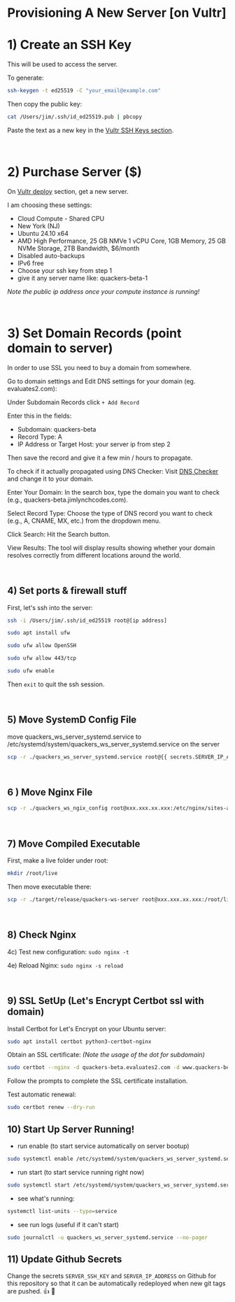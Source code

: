 # Provisioning A New Server [on Vultr]


# 1) Create an SSH Key
This will be used to access the server.

To generate:
```bash
ssh-keygen -t ed25519 -C "your_email@example.com"
```

Then copy the public key:
```bash
cat /Users/jim/.ssh/id_ed25519.pub | pbcopy
```

Paste the text as a new key in the [Vultr SSH Keys section](https://my.vultr.com/settings/#settingssshkeys).

<br/>

# 2) Purchase Server ($)
On [Vultr deploy](https://my.vultr.com/deploy/) section, get a new server.

I am choosing these settings:
- Cloud Compute - Shared CPU
- New York (NJ)
- Ubuntu 24.10 x64
- AMD High Performance, 25 GB NMVe 1 vCPU Core, 1GB Memory, 25 GB NVMe Storage, 2TB Bandwidth, $6/month
- Disabled auto-backups
- IPv6 free
- Choose your ssh key from step 1
- give it any server name like: quackers-beta-1


_Note the public ip address once your compute instance is running!_

</br>

# 3) Set Domain Records (point domain to server)
In order to use SSL you need to buy a domain from somewhere.

Go to domain settings and Edit DNS settings for your domain (eg. evaluates2.com):
 
 Under Subdomain Records click `+ Add Record`

Enter this in the fields:

- Subdomain: quackers-beta
- Record Type: A
- IP Address or Target Host: your server ip from step 2

Then save the record and give it a few min / hours to propagate.

To check if it actually propagated using DNS Checker:
Visit [DNS Checker](https://dnschecker.org/#A/www.quackers-beta.jimlynchcodes.com) and change it to your domain.

Enter Your Domain: In the search box, type the domain you want to check (e.g., quackers-beta.jimlynchcodes.com).

Select Record Type: Choose the type of DNS record you want to check (e.g., A, CNAME, MX, etc.) from the dropdown menu.

Click Search: Hit the Search button.

View Results: The tool will display results showing whether your domain resolves correctly from different locations around the world.

<br/>

## 4)  Set ports & firewall stuff

First, let's ssh into the server:
```bash
ssh -i /Users/jim/.ssh/id_ed25519 root@[ip address]
```

```bash
sudo apt install ufw
```

```bash
sudo ufw allow OpenSSH
```
```bash
sudo ufw allow 443/tcp 
```

```bash
sudo ufw enable
```

Then `exit` to quit the ssh session.

<br/>

## 5) Move SystemD Config File
move quackers_ws_server_systemd.service to /etc/systemd/system/quackers_ws_server_systemd.service on the server

```bash
scp -r ./quackers_ws_server_systemd.service root@{{ secrets.SERVER_IP_ADDRESS }}:/etc/systemd/system/quackers_ws_server_systemd.service
```

</br>

## 6 ) Move Nginx File
```bash
scp -r ./quackers_ws_ngix_config root@xxx.xxx.xx.xxx:/etc/nginx/sites-available/quackers-beta.jimlynchcodes.com
```

</br>

## 7) Move Compiled Executable

First, make a live folder under root:
```bash
mkdir /root/live
```

Then move executable there:

```bash
scp -r ./target/release/quackers-ws-server root@xxx.xxx.xx.xxx:/root/live/
```

</br>

## 8) Check Nginx

4c) Test new configuration: `sudo nginx -t`

4e) Reload Nginx: `sudo nginx -s reload`

<br/>

## 9) SSL SetUp (Let's Encrypt Certbot ssl with domain)

Install Certbot for Let's Encrypt on your Ubuntu server:
```bash
sudo apt install certbot python3-certbot-nginx
```

Obtain an SSL certificate:
_(Note the usage of the dot for subdomain)_
```bash
sudo certbot --nginx -d quackers-beta.evaluates2.com -d www.quackers-beta.evaluates2.com
```

Follow the prompts to complete the SSL certificate installation.

Test automatic renewal:
```bash
sudo certbot renew --dry-run
```

## 10) Start Up Server Running!
- run enable (to start service automatically on server bootup)
```bash
sudo systemctl enable /etc/systemd/system/quackers_ws_server_systemd.service
```

- run start (to start service running right now)
```bash
sudo systemctl start /etc/systemd/system/quackers_ws_server_systemd.service
```

- see what's running:
```bash
systemctl list-units --type=service
```

- see run logs (useful if it can't start)
```bash
sudo journalctl -u quackers_ws_server_systemd.service --no-pager
```

## 11) Update Github Secrets
Change the secrets `SERVER_SSH_KEY` and `SERVER_IP_ADDRESS` on Github for this repository so that it can be automatically redeployed when new git tags are pushed. 👍 🚀
